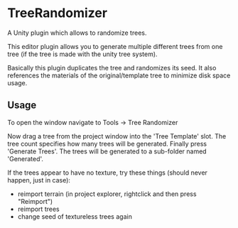 # TreeRandomizer
A Unity plugin which allows to randomize trees.

This editor plugin allows you to generate multiple different trees from one tree (if the tree is made with the unity tree system).

Basically this plugin duplicates the tree and randomizes its seed. 
It also references the materials of the original/template tree to minimize disk space usage.

## Usage
To open the window navigate to Tools -> Tree Randomizer

Now drag a tree from the project window into the 'Tree Template' slot. The tree count specifies how many trees will be generated.
Finally press 'Generate Trees'.
The trees will be generated to a sub-folder named 'Generated'.

If the trees appear to have no texture, try these things (should never happen, just in case):
- reimport terrain (in project explorer, rightclick and then press "Reimport")
- reimport trees 
- change seed of textureless trees again